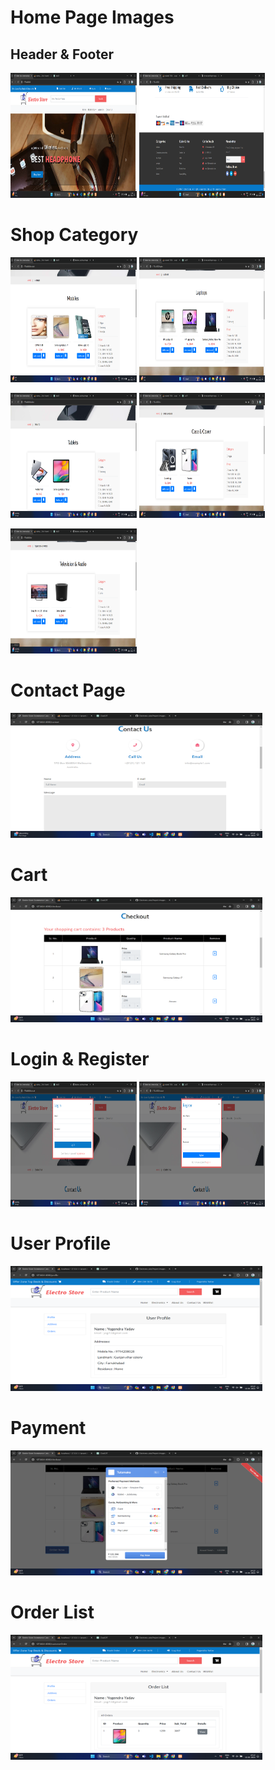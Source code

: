 # Home Page Images

## Header & Footer

<img src="/Project-Images/Home.png" style="height:200px;width:40%;">    <img src="/Project-Images/Home-2.png" style="height:200px;width:40%">

#  Shop Category

<img src="/Project-Images/Mobile.png" style="height:200px;width:40%;">   <img src="/Project-Images/Laptop.png" style="height:200px;width:40%;">

<img src="/Project-Images/Tab.png" style="height:200px;width:40%;">       <img src="/Project-Images/Case-cover.png" style="height:200px;width:40%;">

<img src="/Project-Images/Tv-audio.png" style="height:200px;width:40%;">

# Contact Page 

<img src="/Project-Images/contactus.png" style="height:200px;width:80%;">

# Cart

<img src="/Project-Images/cart.png" style="height:200px;width:80%;">

# Login & Register

<img src="/Project-Images/login.png" style="height:200px;width:40%;">  <img src="/Project-Images/register.png" style="height:200px;width:40%;">

# User Profile

<img src="/Project-Images/profile.png" style="height:200px;width:80%;">

# Payment

<img src="/Project-Images/payment.png" style="height:200px;width:80%;">

# Order List

<img src="/Project-Images/orderlist.png" style="height:200px;width:80%;">
